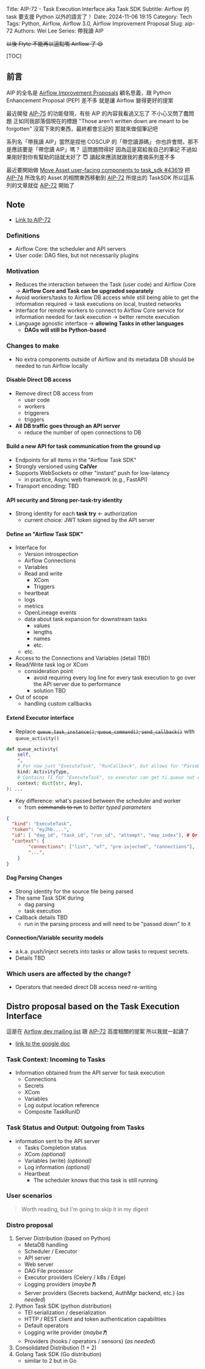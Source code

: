 Title: AIP-72 - Task Execution Interface aka Task SDK
Subtitle: Airflow 的 task 要支援 Python 以外的語言了！
Date: 2024-11-06 19:15
Category: Tech
Tags: Python, Airflow, Airflow 3.0, Airflow Improvement Proposal
Slug: aip-72
Authors: Wei Lee
Series: 帶我讀 AIP

~~以後 Flyte 不能再以這點嘴 Airflow 了 😆~~

<!--more-->

[TOC]

## 前言
AIP 的全名是 [Airflow Improvement Proposals][AIP]
顧名思義，跟 Python Enhancement Proposal (PEP) 差不多
就是讓 Airflow 變得更好的提案

最近開發 [AIP-75] 的功能發現，有些 AIP 的內容我看過又忘了
不小心又問了蠢問題
正如同我部落個現在的標題 "Those aren't written down are meant to be forgotten"
沒寫下來的東西，最終都會忘記的
那就來做個筆記吧

系列名「帶我讀 AIP」當然是捏他 COSCUP 的「帶您讀源碼」
你也許會問，那不是應該要是「帶您讀 AIP」嗎？
這問題問得好
因為這是寫給我自己的筆記
不過如果剛好對你有幫助的話就太好了 😇
讀起來應該就跟我的書摘系列差不多

最近要開始做 [Move Asset user-facing components to task_sdk #43619][airflow-issue-43619]
把 [AIP-74] 所改名的 Asset 的相關東西移動到 [AIP-72] 所提出的 TaskSDK
所以這系列的文章就從 [AIP-72] 開始了

## Note
* [Link to AIP-72][AIP-72]

### Definitions
* Airflow Core: the scheduler and API servers
* User code: DAG files, but not necessarily plugins

### Motivation
* Reduces the interaction between the Task (user code) and Airflow Core → **Airflow Core and Task can be upgraded separately**
* Avoid workers/tasks to Airflow DB access while still being able to get the information required → task executions on local, trusted networks
* Interface for remote workers to connect to Airflow Core service for information needed for task execution → better remote execution
* Language agnostic interface → **allowing Tasks in other languages**
    * **DAGs will still be Python-based**

### Changes to make
* No extra components outside of Airflow and its metadata DB should be needed to run Airflow locally

#### Disable Direct DB access
* Remove direct DB access from
    * user code
    * workers
    * triggerers
    * triggers
* **All DB traffic goes through an API server**
    * reduce the number of open connections to DB

#### Build a new API for task communication from the ground up
* Endpoints for all items in the "Airflow Task SDK"
* Strongly versioned using **CalVer**
* Supports WebSockets or other "instant" push for low-latency
    * in practice, Async web framework (e.g., FastAPI)
* Transport encoding: TBD

#### API security and Strong per-task-try identity
* Strong identity for each **task try** ← authorization
    * current choice: JWT token signed by the API server

#### Define an "Airflow Task SDK"
* Interface for
    * Version introspection
    * Airflow Connections
    * Variables
    * Read and write
        * XCom
        * Triggers
    * heartbeat
    * logs
    * metrics
    * OpenLineage events
    * data about task expansion for downstream tasks
        * values
        * lengths
        * names
        * etc.
    * etc.
* Access to the Connections and Variables (detail TBD)
* Read/Write task log or XCom
    * consideration point
        * avoid requiring every log line for every task execution to go over the API server due to performance
        * solution TBD
* Out of scope
    * handling custom callbacks

#### Extend Executor interface
* Replace ~~`queue_task_instance()`, `queue_command()`, `send_callback()`~~ with `queue_activity()`

```python
def queue_activity(
    self,
    *,
    # For now just "ExecuteTask", "RunCallback", but allows for "ParseDAGFile" etc. in future
    kind: ActivityType,
    # Contains TI for "ExecuteTask", so executor can get ti.queue out of this.
    context: dict[str, Any],
): ...
```

* Key difference: what's passed between the scheduler and worker
    * from ~~commands to run~~ to *better typed parameters*

```json
{
  "kind": "ExecuteTask",
  "token": "eyJhb....",
  "id": [ "dag_id", "task_id", "run_id", "attempt", "map_index"], # Or better, a single id, but we want these details to be passed along regardless
  "context": {  
        "connections": ["list", "of", "pre-injected", "connections"],
        "...",
    }
}
```

#### Dag Parsing Changes
* Strong identity for the source file being parsed
* The same Task SDK during
    * dag parsing
    * task execution
* Callback details TBD
    * run in the parsing process and will need to be "passed down" to it

#### Connection/Variable security models
* a.k.a. push/inject secrets into tasks or allow tasks to request secrets.
* Details TBD

### Which users are affected by the change?
* Operators that needed direct DB access need re-writing

## Distro proposal based on the Task Execution Interface
這是在 [Airflow dev mailing list](https://lists.apache.org/thread/gm2rj7s4vsnyt95bxbh1pjkht49zvb3t) 跟 [AIP-72] 高度相關的提案
所以我就一起讀了

* [link to the google doc](https://docs.google.com/document/d/1isjpMKYdgdYpEGQDtN2hKrJ-oq8qFWU9kqootRUHiX8/edit)

### Task Context: Incoming to Tasks
* Information obtained from the API server for task execution
    * Connections
    * Secrets
    * XCom
    * Variables
    * Log output location reference
    * Composite TaskRunID

### Task Status and Output: Outgoing from Tasks
* information sent to the API server
    * Tasks Completion status
    * XCom *(optional)*
    * Variables (write) *(optional)*
    * Log information *(optional)*
    * Heartbeat
        * The scheduler knows that this task is still running

### User scenarios
> Worth reading, but I'm going to skip it in my digest

### Distro proposal
1. Server Distribution (based on Python)
    * MetaDB handling
    * Scheduler / Executor
    * API server
    * Web server
    * DAG File processor
    * Executor providers (Celery / k8s / Edge)
    * Logging providers (*maybe❓*)
    * Server providers (Secrets backend, AuthMgr backend, etc.) (*as needed*)
2. Python Task SDK (python distribution)
    * TEI serialization / deserialization
    * HTTP / REST client and token authentication capabilities
    * Default operators
    * Logging write provider (*maybe❓*)
    * Providers (hooks / operators / sensors) (*as needed*)
3. Consolidated Distribution (1 + 2)
4. Golang Task SDK (Go distribution)
    * similar to 2 but in Go


[AIP]: https://cwiki.apache.org/confluence/display/AIRFLOW/Airflow+Improvement+Proposals
[AIP-72]: https://cwiki.apache.org/confluence/display/AIRFLOW/AIP-72+Task+Execution+Interface+aka+Task+SDK
[AIP-74]: https://cwiki.apache.org/confluence/display/AIRFLOW/AIP-74+Introducing+Data+Assets
[AIP-75]: https://cwiki.apache.org/confluence/display/AIRFLOW/AIP-75+New+Asset-Centric+Syntax
[airflow-issue-43619]: https://github.com/apache/airflow/issues/43619
